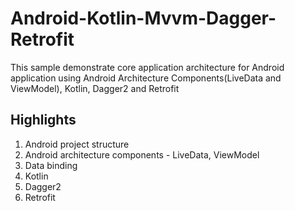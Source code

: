 # Android-Kotlin-Mvvm-Dagger-Retrofit
This sample demonstrate core application architecture for Android application using Android Architecture Components(LiveData and ViewModel), Kotlin, Dagger2 and Retrofit

## Highlights
1. Android project structure
2. Android architecture components - LiveData, ViewModel
3. Data binding
4. Kotlin
5. Dagger2
6. Retrofit
